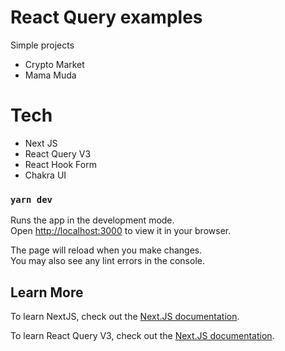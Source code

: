 # React Query examples

Simple projects 
- Crypto Market
- Mama Muda

# Tech

- Next JS
- React Query V3
- React Hook Form
- Chakra UI

### `yarn dev`

Runs the app in the development mode.\
Open [http://localhost:3000](http://localhost:3000) to view it in your browser.

The page will reload when you make changes.\
You may also see any lint errors in the console.

## Learn More

To learn NextJS, check out the [Next.JS documentation](https://nextjs.org/).

To learn React Query V3, check out the [Next.JS documentation](https://react-query-v3.tanstack.com/).

